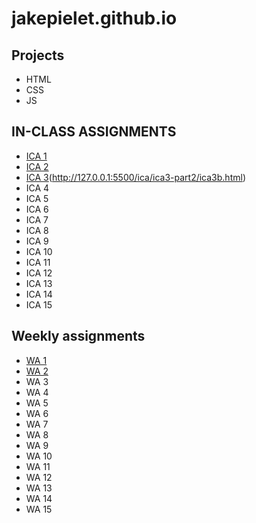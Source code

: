 # jakepielet.github.io

## Projects
- HTML
- CSS
- JS

## IN-CLASS ASSIGNMENTS
- [ICA 1](https://docs.google.com/document/d/1dUjEZL6nRj_fusN69pMML4Tq9-4Cl0w9mrO8DQzAVKw/edit?usp=sharing)
- [ICA 2](https://docs.google.com/document/d/1ps3zbN7WvDQVil1xFq5iDZ_BCY7cJkyQ5fptkc1Rras/edit)
- [ICA 3](http://127.0.0.1:5500/ica/Ica3a.html)(http://127.0.0.1:5500/ica/ica3-part2/ica3b.html)
- ICA 4
- ICA 5
- ICA 6
- ICA 7
- ICA 8
- ICA 9
- ICA 10
- ICA 11
- ICA 12
- ICA 13
- ICA 14
- ICA 15

## Weekly assignments
- [WA 1](https://jakepielet.github.io)
- [WA 2](https://jakepielet.github.io/wa/wa2.html)
- WA 3
- WA 4
- WA 5
- WA 6
- WA 7
- WA 8
- WA 9
- WA 10
- WA 11
- WA 12
- WA 13
- WA 14
- WA 15